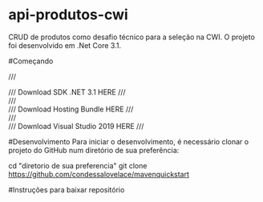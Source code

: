 # api-produtos-cwi
CRUD de produtos como desafio técnico para a seleção na CWI. O projeto foi desenvolvido em .Net Core 3.1.

#Começando 

///<Summary>
/// Download SDK .NET 3.1  <see href="https://dotnet.microsoft.com/en-us/download/dotnet/3.1">HERE</see>
///</Summary>
///<Summary>
/// Download Hosting Bundle  <see href="https://dotnet.microsoft.com/en-us/download/dotnet/thank-you/runtime-aspnetcore-3.1.24-windows-hosting-bundle-installer">HERE</see>
///</Summary>
///<Summary>
/// Download Visual Studio 2019  <see href="https://my.visualstudio.com/Downloads?q=Visual%20Studio%202019">HERE</see>
///</Summary>

#Desenvolvimento
Para iniciar o desenvolvimento, é necessário clonar o projeto do GitHub num diretório de sua preferência:

cd "diretorio de sua preferencia"
git clone https://github.com/condessalovelace/mavenquickstart

#Instruções para baixar repositório

